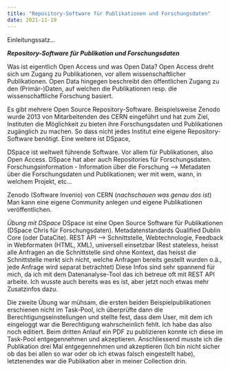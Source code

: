 ```yaml
---
title: "Repository-Software für Publikationen und Forschungsdaten"
date: 2021-11-19
---
```

Einleitungssatz...

***Repository-Software für Publikation und Forschungsdaten***

Was ist eigentlich Open Access und was Open Data?
Open Access dreht sich um Zugang zu Publikationen, vor allem wissenschaftlicher Publikationen. Open Data hingegen beschreibt den öffentlichen Zugang zu den (Primär-)Daten, auf welchen die Publikationen resp. die wissenschaftliche Forschung basiert.

Es gibt mehrere Open Source Repository-Software. Beispielsweise Zenodo wurde 2013 von Mitarbeitenden des CERN eingeführt und hat zum Ziel, Instituten die Möglichkeit zu bieten ihre Forschungsdaten und Publikationen zugänglich zu machen. So dass nicht jedes Institut eine eigene Repository-Software benötigt. Eine weitere ist DSpace, 

DSpace ist weltweit führende Software. Vor allem für Publikationen, also Open Access. DSpace hat aber auch Repositories für Forschungsdaten. 
Forschungsinformation - Information über die Forschung --> Metadaten über die Forschungsdaten und Publikationen; wer mit wem, wann, in welchem Projekt, etc...

Zenodo (Software Invenio) von CERN (*nachschauen was genau das ist*)
Man kann eine eigene Community anlegen und eigene Publikationen veröffentlichen. 

*Übung mit DSpace*
DSpace ist eine Open Source Software für Publikationen (DSpace Chris für Forschungsdaten). Metadatenstandards Qualified Dublin Core (oder DataCite).
REST API --> Schnittstelle, Webtechnologie, Feedback in Webformaten (HTML, XML), universell einsetzbar (Rest stateless, heisst alle Anfragen an die Schnittstelle sind ohne Kontext, das heisst die Schnittstelle merkt sich nicht, welche Anfragen bereits gestellt wurden o.ä., jede Anfrage wird separat betrachtet)
Diese Infos sind sehr spannend für mich, da ich mit dem Datenanalyse-Tool das ich betreue oft mit REST API arbeite. Ich wusste auch bereits was es ist, aber jetzt noch etwas mehr Zusatzinfos dazu.

Die zweite Übung war mühsam, die ersten beiden Beispielpublikationen erschienen nicht im Task-Pool, ich überprüfte dann die Berechtigungseinstellungen und stellte fest, dass dem User, mit dem ich eingeloggt war die Berechtigung wahrscheinlich fehlt. Ich habe das also noch editiert. Beim dritten Anlauf ein PDF zu publizieren konnte ich diese im Task-Pool entgegennehmen und akzeptieren. Anschliessend musste ich die Publikation drei Mal entgegennehmen und akzeptieren (Ich bin nicht sicher ob das bei allen so war oder ob ich etwas falsch eingestellt habe), letztenendes war die Publikation aber in meiner Collection drin.



